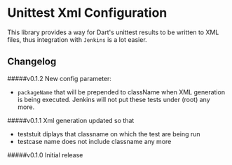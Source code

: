 Unittest Xml Configuration
=====

This library provides a way for Dart's unittest results to be written to XML files, thus integration with `Jenkins` is a lot easier.

## Changelog

#####v0.1.2
New config parameter:

* `packageName` that will be prepended to className when XML generation is being executed. Jenkins will not put these tests under (root) any more.

#####v0.1.1
Xml generation updated so that
 
* teststuit diplays that classname on which the test are being run
* testcase name does not include classname any more

#####v0.1.0
Initial release

